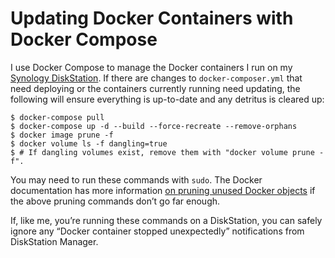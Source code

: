 <!---
  # This file is distributed under the Creative Commons Attribution 4.0
  # International License. To view a copy of this license, please visit
  # <http://creativecommons.org/licenses/by/4.0/>.

  collections:
    - 'docker'
    - 'notes'
  twigTemplate: .templates/base-note.html.twig
--->

Updating Docker Containers with Docker Compose
==============================================

I use Docker Compose to manage the Docker containers I run on my
[Synology DiskStation][]. If there are changes to `docker-composer.yml`
that need deploying or the containers currently running need updating,
the following will ensure everything is up-to-date and any detritus is
cleared up:

``` shell
$ docker-compose pull
$ docker-compose up -d --build --force-recreate --remove-orphans
$ docker image prune -f
$ docker volume ls -f dangling=true
$ # If dangling volumes exist, remove them with "docker volume prune -f".
```

You may need to run these commands with `sudo`. The Docker documentation
has more information [on pruning unused Docker objects][] if the above
pruning commands don’t go far enough.

If, like me, you’re running these commands on a DiskStation, you can
safely ignore any “Docker container stopped unexpectedly” notifications
from DiskStation Manager.

  [Synology DiskStation]: <https://www.robotinaponcho.net/notes/#synology-diskstation>
  [on pruning unused Docker objects]: <https://docs.docker.com/config/pruning/>
